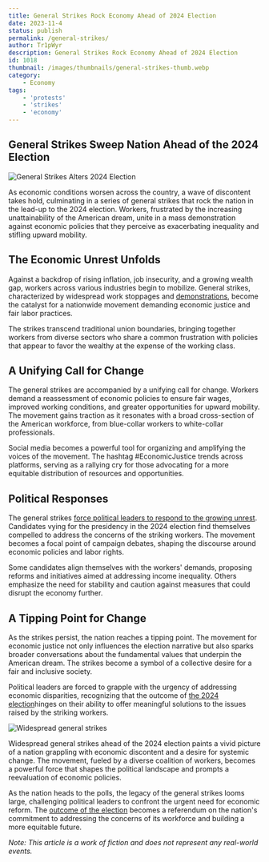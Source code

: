 ```yaml
---
title: General Strikes Rock Economy Ahead of 2024 Election
date: 2023-11-4
status: publish
permalink: /general-strikes/
author: Tr1pWyr
description: General Strikes Rock Economy Ahead of 2024 Election
id: 1018
thumbnail: /images/thumbnails/general-strikes-thumb.webp
category:
    - Economy
tags:
    - 'protests'
    - 'strikes'
    - 'economy'
---
```


## General Strikes Sweep Nation Ahead of the 2024 Election

![General Strikes Alters 2024 Election](/images/general-strikes.webp)

As economic conditions worsen across the country, a wave of discontent takes hold, culminating in a series of general strikes that rock the nation in the lead-up to the 2024 election. Workers, frustrated by the increasing unattainability of the American dream, unite in a mass demonstration against economic policies that they perceive as exacerbating inequality and stifling upward mobility.

## The Economic Unrest Unfolds

Against a backdrop of rising inflation, job insecurity, and a growing wealth gap, workers across various industries begin to mobilize. General strikes, characterized by widespread work stoppages and [demonstrations](https://www.aclu.org/sites/default/files/field_pdf_file/kyr_protests.pdf), become the catalyst for a nationwide movement demanding economic justice and fair labor practices.

The strikes transcend traditional union boundaries, bringing together workers from diverse sectors who share a common frustration with policies that appear to favor the wealthy at the expense of the working class.

## A Unifying Call for Change

The general strikes are accompanied by a unifying call for change. Workers demand a reassessment of economic policies to ensure fair wages, improved working conditions, and greater opportunities for upward mobility. The movement gains traction as it resonates with a broad cross-section of the American workforce, from blue-collar workers to white-collar professionals.

Social media becomes a powerful tool for organizing and amplifying the voices of the movement. The hashtag #EconomicJustice trends across platforms, serving as a rallying cry for those advocating for a more equitable distribution of resources and opportunities.

## Political Responses

The general strikes [force political leaders to respond to the growing unrest](/posts/2024WithoutJoeBiden.html). Candidates vying for the presidency in the 2024 election find themselves compelled to address the concerns of the striking workers. The movement becomes a focal point of campaign debates, shaping the discourse around economic policies and labor rights.

Some candidates align themselves with the workers' demands, proposing reforms and initiatives aimed at addressing income inequality. Others emphasize the need for stability and caution against measures that could disrupt the economy further.

## A Tipping Point for Change

As the strikes persist, the nation reaches a tipping point. The movement for economic justice not only influences the election narrative but also sparks broader conversations about the fundamental values that underpin the American dream. The strikes become a symbol of a collective desire for a fair and inclusive society.

Political leaders are forced to grapple with the urgency of addressing economic disparities, recognizing that the outcome of [the 2024 election](/posts/FearAndLoathing2024.html)hinges on their ability to offer meaningful solutions to the issues raised by the striking workers.

![Widespread general strikes](/images/widespread-general-strikes.webp)

Widespread general strikes ahead of the 2024 election paints a vivid picture of a nation grappling with economic discontent and a desire for systemic change. The movement, fueled by a diverse coalition of workers, becomes a powerful force that shapes the political landscape and prompts a reevaluation of economic policies.

As the nation heads to the polls, the legacy of the general strikes looms large, challenging political leaders to confront the urgent need for economic reform. The [outcome of the election](/posts/TrumpBiden.html) becomes a referendum on the nation's commitment to addressing the concerns of its workforce and building a more equitable future.

*Note: This article is a work of fiction and does not represent any real-world events.*
